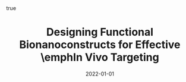 ---
id: flemingDesigningFunctionalBionanoconstructs2022
title: Designing Functional Bionanoconstructs for Effective \emphIn Vivo Targeting
date: '2022-01-01'
authors:
- Fleming, Aisling and Cursi, Lorenzo and Behan, James A. and Yan, Yan and Xie, Zengchun
  and Adumeau, Laurent and Dawson, Kenneth A.
doi: 10.1021/acs.bioconjchem.1c00546
publication: 'In: *Bioconjugate Chemistry* 33'
publication_types:
- '1'
selected: false
tags: []
projects: []
math: true
url: https://doi.org/10.1021/acs.bioconjchem.1c00546
external: true

---